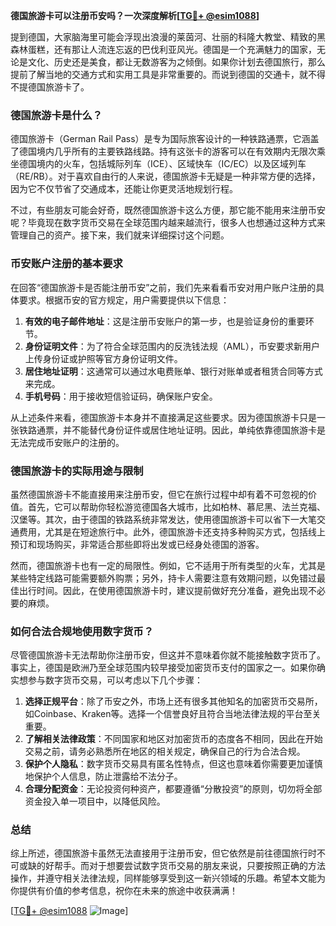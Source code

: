 **德国旅游卡可以注册币安吗？一次深度解析[[TG💪+ @esim1088](https://t.me/s/esim1088)]**

提到德国，大家脑海里可能会浮现出浪漫的莱茵河、壮丽的科隆大教堂、精致的黑森林蛋糕，还有那让人流连忘返的巴伐利亚风光。德国是一个充满魅力的国家，无论是文化、历史还是美食，都让无数游客为之倾倒。如果你计划去德国旅行，那么提前了解当地的交通方式和实用工具是非常重要的。而说到德国的交通卡，就不得不提德国旅游卡了。

### 德国旅游卡是什么？

德国旅游卡（German Rail Pass）是专为国际旅客设计的一种铁路通票，它涵盖了德国境内几乎所有的主要铁路线路。持有这张卡的游客可以在有效期内无限次乘坐德国境内的火车，包括城际列车（ICE）、区域快车（IC/EC）以及区域列车（RE/RB）。对于喜欢自由行的人来说，德国旅游卡无疑是一种非常方便的选择，因为它不仅节省了交通成本，还能让你更灵活地规划行程。

不过，有些朋友可能会好奇，既然德国旅游卡这么方便，那它能不能用来注册币安呢？毕竟现在数字货币交易在全球范围内越来越流行，很多人也想通过这种方式来管理自己的资产。接下来，我们就来详细探讨这个问题。

### 币安账户注册的基本要求

在回答“德国旅游卡是否能注册币安”之前，我们先来看看币安对用户账户注册的具体要求。根据币安的官方规定，用户需要提供以下信息：

1. **有效的电子邮件地址**：这是注册币安账户的第一步，也是验证身份的重要环节。
2. **身份证明文件**：为了符合全球范围内的反洗钱法规（AML），币安要求新用户上传身份证或护照等官方身份证明文件。
3. **居住地址证明**：这通常可以通过水电费账单、银行对账单或者租赁合同等方式来完成。
4. **手机号码**：用于接收短信验证码，确保账户安全。

从上述条件来看，德国旅游卡本身并不直接满足这些要求。因为德国旅游卡只是一张铁路通票，并不能替代身份证件或居住地址证明。因此，单纯依靠德国旅游卡是无法完成币安账户的注册的。

### 德国旅游卡的实际用途与限制

虽然德国旅游卡不能直接用来注册币安，但它在旅行过程中却有着不可忽视的价值。首先，它可以帮助你轻松游览德国各大城市，比如柏林、慕尼黑、法兰克福、汉堡等。其次，由于德国的铁路系统非常发达，使用德国旅游卡可以省下一大笔交通费用，尤其是在短途旅行中。此外，德国旅游卡还支持多种购买方式，包括线上预订和现场购买，非常适合那些即将出发或已经身处德国的游客。

然而，德国旅游卡也有一定的局限性。例如，它不适用于所有类型的火车，尤其是某些特定线路可能需要额外购票；另外，持卡人需要注意有效期问题，以免错过最佳出行时间。因此，在使用德国旅游卡时，建议提前做好充分准备，避免出现不必要的麻烦。

### 如何合法合规地使用数字货币？

尽管德国旅游卡无法帮助你注册币安，但这并不意味着你就不能接触数字货币了。事实上，德国是欧洲乃至全球范围内较早接受加密货币支付的国家之一。如果你确实想参与数字货币交易，可以考虑以下几个步骤：

1. **选择正规平台**：除了币安之外，市场上还有很多其他知名的加密货币交易所，如Coinbase、Kraken等。选择一个信誉良好且符合当地法律法规的平台至关重要。
2. **了解相关法律政策**：不同国家和地区对加密货币的态度各不相同，因此在开始交易之前，请务必熟悉所在地区的相关规定，确保自己的行为合法合规。
3. **保护个人隐私**：数字货币交易具有匿名性特点，但这也意味着你需要更加谨慎地保护个人信息，防止泄露给不法分子。
4. **合理分配资金**：无论投资何种资产，都要遵循“分散投资”的原则，切勿将全部资金投入单一项目中，以降低风险。

### 总结

综上所述，德国旅游卡虽然无法直接用于注册币安，但它依然是前往德国旅行时不可或缺的好帮手。而对于想要尝试数字货币交易的朋友来说，只要按照正确的方法操作，并遵守相关法律法规，同样能够享受到这一新兴领域的乐趣。希望本文能为你提供有价值的参考信息，祝你在未来的旅途中收获满满！

[[TG💪+ @esim1088](https://t.me/s/esim1088) ![Image](https://i.postimg.cc/4NQfJmqS/Snipaste-2025-05-13-00-14-12.png)]